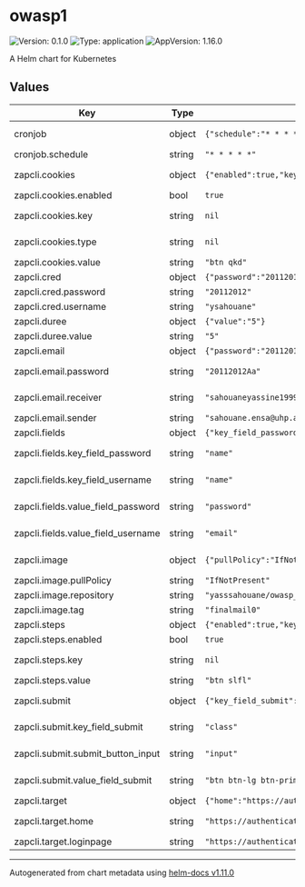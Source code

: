 # owasp1

![Version: 0.1.0](https://img.shields.io/badge/Version-0.1.0-informational?style=flat-square) ![Type: application](https://img.shields.io/badge/Type-application-informational?style=flat-square) ![AppVersion: 1.16.0](https://img.shields.io/badge/AppVersion-1.16.0-informational?style=flat-square)

A Helm chart for Kubernetes

## Values

| Key | Type | Default | Description |
|-----|------|---------|-------------|
| cronjob | object | `{"schedule":"* * * * *"}` | To schedule ou scan to run in a spesific time . |
| cronjob.schedule | string | `"* * * * *"` | The Cron value . |
| zapcli.cookies | object | `{"enabled":true,"key":null,"type":null,"value":"btn qkd"}` | If the login page have a cookies pop up |
| zapcli.cookies.enabled | bool | `true` | enabled : if the login have a pop up |
| zapcli.cookies.key | string | `nil` | key : get the button/input by ? value,id,name... |
| zapcli.cookies.type | string | `nil` | type : to pass the pop up by <type> ? button,input |
| zapcli.cookies.value | string | `"btn qkd"` | value : <type key=value> |
| zapcli.cred | object | `{"password":"20112012","username":"ysahouane"}` | Login Credentials |
| zapcli.cred.password | string | `"20112012"` | pass : Password of the login page |
| zapcli.cred.username | string | `"ysahouane"` | user : Username of the login page |
| zapcli.duree | object | `{"value":"5"}` | Set A Max time for our scan  |
| zapcli.duree.value | string | `"5"` | Value of the Max time for our scan |
| zapcli.email | object | `{"password":"20112012Aa","receiver":"sahouaneyassine1999@gmail.com","sender":"sahouane.ensa@uhp.ac.ma"}` | Send Report as an Email |
| zapcli.email.password | string | `"20112012Aa"` | password : The password of SMTP server mail |
| zapcli.email.receiver | string | `"sahouaneyassine1999@gmail.com"` | receiver : The mail receiver of the Report |
| zapcli.email.sender | string | `"sahouane.ensa@uhp.ac.ma"` | sender : The SMTP User server mail |
| zapcli.fields | object | `{"key_field_password":"name","key_field_username":"name","value_field_password":"password","value_field_username":"email"}` | Get Fields of the Login page |
| zapcli.fields.key_field_password | string | `"name"` | key_field_password <input key=value> |
| zapcli.fields.key_field_username | string | `"name"` | key_field_username <input key=value> |
| zapcli.fields.value_field_password | string | `"password"` | value_field_password <input key=value> |
| zapcli.fields.value_field_username | string | `"email"` | value_field_username <input key=value> |
| zapcli.image | object | `{"pullPolicy":"IfNotPresent","repository":"yasssahouane/owasp_test","tag":"finalmail0"}` | Image to use for OWASP ZAP Scan container |
| zapcli.image.pullPolicy | string | `"IfNotPresent"` | pullPolicy |
| zapcli.image.repository | string | `"yasssahouane/owasp_test"` | Repository  |
| zapcli.image.tag | string | `"finalmail0"` | Tag |
| zapcli.steps | object | `{"enabled":true,"key":null,"value":"btn slfl"}` | If the login page have 2-step login |
| zapcli.steps.enabled | bool | `true` | enabled : if the login have 2 steps |
| zapcli.steps.key | string | `nil` | key : get the button/input of the first page by ? value,id,name... |
| zapcli.steps.value | string | `"btn slfl"` | value : <type key=value> |
| zapcli.submit | object | `{"key_field_submit":"class","submit_button_input":"input","value_field_submit":"btn btn-lg btn-primary float-right"}` | Get the Button to submit the form and log in |
| zapcli.submit.key_field_submit | string | `"class"` | key_field_submit : <button/input  key_field_submit=value_field_submit/> |
| zapcli.submit.submit_button_input | string | `"input"` | submit_button_input : button?input , <input> or <button> |
| zapcli.submit.value_field_submit | string | `"btn btn-lg btn-primary float-right"` | value_field_submit : <button/input  key_field_submit=value_field_submit/> |
| zapcli.target | object | `{"home":"https://authenticationtest.com/","loginpage":"https://authenticationtest.com/simpleFormAuth/"}` | information about a scan. |
| zapcli.target.home | string | `"https://authenticationtest.com/"` | home : URL of the Home page of website |
| zapcli.target.loginpage | string | `"https://authenticationtest.com/simpleFormAuth/"` | loginpage : URL of the Login page |

----------------------------------------------
Autogenerated from chart metadata using [helm-docs v1.11.0](https://github.com/norwoodj/helm-docs/releases/v1.11.0)

